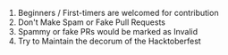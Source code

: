 1) Beginners / First-timers are welcomed for contribution
2) Don't Make Spam or Fake Pull Requests
3) Spammy or fake PRs would be marked as Invalid
4) Try to Maintain the decorum of the Hacktoberfest
